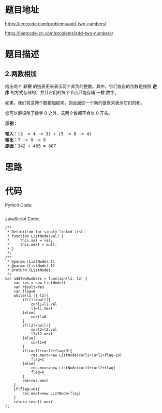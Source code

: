 # 题目地址
https://leetcode.com/problems/add-two-numbers/

https://leetcode-cn.com/problems/add-two-numbers/
# 题目描述
## 2.两数相加
<p>给出两个&nbsp;<strong>非空</strong> 的链表用来表示两个非负的整数。其中，它们各自的位数是按照&nbsp;<strong>逆序</strong>&nbsp;的方式存储的，并且它们的每个节点只能存储&nbsp;<strong>一位</strong>&nbsp;数字。</p>

<p>如果，我们将这两个数相加起来，则会返回一个新的链表来表示它们的和。</p>

<p>您可以假设除了数字 0 之外，这两个数都不会以 0&nbsp;开头。</p>

<p><strong>示例：</strong></p>

<pre><strong>输入：</strong>(2 -&gt; 4 -&gt; 3) + (5 -&gt; 6 -&gt; 4)
<strong>输出：</strong>7 -&gt; 0 -&gt; 8
<strong>原因：</strong>342 + 465 = 807
</pre>

# 思路

# 代码
Python Code:

```

```
JavaScript Code:

```
/**
 * Definition for singly-linked list.
 * function ListNode(val) {
 *     this.val = val;
 *     this.next = null;
 * }
 */
/**
 * @param {ListNode} l1
 * @param {ListNode} l2
 * @return {ListNode}
 */
var addTwoNumbers = function(l1, l2) {
    var res = new ListNode()
    var result=res
    var flag=0
    while(l1 || l2){
        if(l1!=null){
            curl1=l1.val
            l1=l1.next
        }else{
            curl1=0
        }
        if(l2!=null){
            curl2=l2.val
            l2=l2.next
        }else{
            curl2=0
        }
        if(curl1+curl2+flag>9){
            res.next=new ListNode(curl1+curl2+flag-10)
            flag=1
        }else{
            res.next=new ListNode(curl1+curl2+flag)
            flag=0
        }
        res=res.next
    }
    if(flag!=0){
        res.next=new ListNode(flag)
    }
    return result.next
};
```
